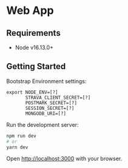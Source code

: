 # Web App

## Requirements

- Node v16.13.0+

## Getting Started

Bootstrap Environment settings:

```
export NODE_ENV=[?]
       STRAVA_CLIENT_SECRET=[?]
       POSTMARK_SECRET=[?]
       SESSION_SECRET=[?]
       MONGODB_URI=[?]
```

Run the development server:

```bash
npm run dev
# or
yarn dev
```

Open [http://localhost:3000](http://localhost:3000) with your browser.
